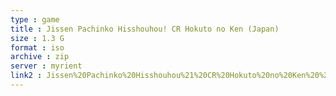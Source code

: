 ```yaml
---
type : game
title : Jissen Pachinko Hisshouhou! CR Hokuto no Ken (Japan)
size : 1.3 G
format : iso
archive : zip
server : myrient
link2 : Jissen%20Pachinko%20Hisshouhou%21%20CR%20Hokuto%20no%20Ken%20%28Japan%29
---
```

